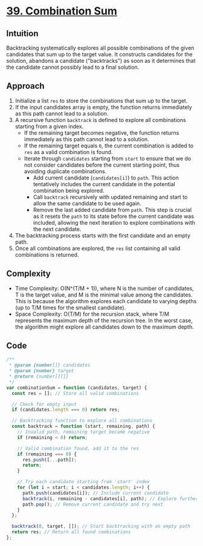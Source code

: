 # [39. Combination Sum](https://leetcode.com/problems/combination-sum/description/)

## Intuition

Backtracking systematically explores all possible combinations of the given candidates that sum up to the target value. It constructs candidates for the solution, abandons a candidate ("backtracks") as soon as it determines that the candidate cannot possibly lead to a final solution.

## Approach

1. Initialize a list `res` to store the combinations that sum up to the target.
2. If the input candidates array is empty, the function returns immediately as this path cannot lead to a solution.
3. A recursive function `backtrack` is defined to explore all combinations starting from a given index.
   - If the remaining target becomes negative, the function returns immediately as this path cannot lead to a solution.
   - If the remaining target equals `0`, the current combination is added to `res` as a valid combination is found.
   - Iterate through `candidates` starting from `start` to ensure that we do not consider candidates before the current starting point, thus avoiding duplicate combinations.
     - Add current candidate (`candidates[i]`) to `path`. This action tentatively includes the current candidate in the potential combination being explored.
     - Call `backtrack` recursively with updated remaining and start to allow the same candidate to be used again.
     - Remove the last added candidate from `path`. This step is crucial as it resets the `path` to its state before the current candidate was included, allowing the next iteration to explore combinations with the next candidate.
4. The backtracking process starts with the first candidate and an empty path.
5. Once all combinations are explored, the `res` list containing all valid combinations is returned.

## Complexity

- Time Complexity: O(N^(T/M + 1)), where N is the number of candidates, T is the target value, and M is the minimal value among the candidates. This is because the algorithm explores each candidate to varying depths (up to T/M times for the smallest candidate).
- Space Complexity: O(T/M) for the recursion stack, where T/M represents the maximum depth of the recursion tree. In the worst case, the algorithm might explore all candidates down to the maximum depth.

## Code

```javascript
/**
 * @param {number[]} candidates
 * @param {number} target
 * @return {number[][]}
 */
var combinationSum = function (candidates, target) {
  const res = []; // Store all valid combinations

  // Check for empty input
  if (candidates.length === 0) return res;

  // Backtracking function to explore all combinations
  const backtrack = function (start, remaining, path) {
    // Invalid path, remaining target became negative
    if (remaining < 0) return;

    // Valid combination found, add it to the res
    if (remaining === 0) {
      res.push([...path]);
      return;
    }

    // Try each candidate starting from 'start' index
    for (let i = start; i < candidates.length; i++) {
      path.push(candidates[i]); // Include current candidate
      backtrack(i, remaining - candidates[i], path); // Explore further with reduced target
      path.pop(); // Remove current candidate and try next
    }
  };

  backtrack(0, target, []); // Start backtracking with an empty path
  return res; // Return all found combinations
};
```
